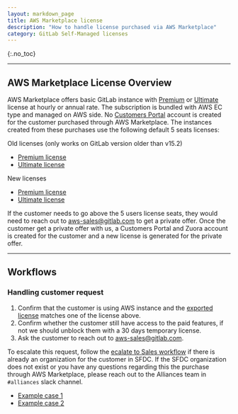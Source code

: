 ```yaml
---
layout: markdown_page
title: AWS Marketplace license
description: "How to handle license purchased via AWS Marketplace"
category: GitLab Self-Managed licenses
---
```


{:.no_toc}

----

## AWS Marketplace License Overview

AWS Marketplace offers basic GitLab instance with [Premium](https://aws.amazon.com/marketplace/pp/prodview-amk6tacbois2k) or [Ultimate](https://aws.amazon.com/marketplace/pp/prodview-g6ktjmpuc33zk) license at hourly or annual rate. The subscription is bundled with AWS EC type and managed on AWS side. No [Customers Portal](https://customers.gitlab.com/customers/sign_in) account is created for the customer purchased through AWS Marketplace. The instances created from these purchases use the following default 5 seats licenses:

Old licenses (only works on GitLab version older than v15.2)

- [Premium license](https://customers.gitlab.com/admin/license/118882) 
- [Ultimate license](https://customers.gitlab.com/admin/license/71075)

New licenses

- [Premium license](https://customers.gitlab.com/admin/license/1099015)
- [Ultimate license](https://customers.gitlab.com/admin/license/1099017)

If the customer needs to go above the 5 users license seats, they would need to reach out to aws-sales@gitlab.com to get a private offer. Once the customer get a private offer with us, a Customers Portal and Zuora account is created for the customer and a new license is generated for the private offer.


---

## Workflows

### Handling customer request

1. Confirm that the customer is using AWS instance and the [exported license](https://docs.gitlab.com/ee/subscriptions/self_managed/#export-your-license-usage) matches one of the license above.
1. Confirm whether the customer still have access to the paid features, if not we should unblock them with a 30 days temporary license.
1. Ask the customer to reach out to aws-sales@gitlab.com.

To escalate this request, follow the [ecalate to Sales workflow](/handbook/support/license-and-renewals/workflows/working_with_sales.html#general-workflow) if there is already an organization for the customer in SFDC. If the SFDC organization does not exist or you have any questions regarding this the purchase through AWS Marketplace, please reach out to the Alliances team in `#alliances` slack channel. 

- [Example case 1](https://gitlab.zendesk.com/agent/tickets/199133)
- [Example case 2](https://gitlab.zendesk.com/agent/tickets/324283)
